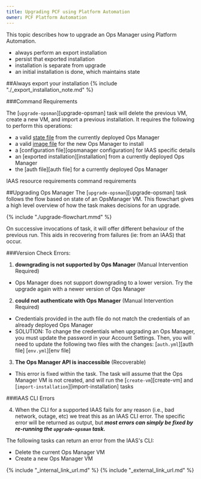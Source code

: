 ```yaml
---
title: Upgrading PCF using Platform Automation
owner: PCF Platform Automation
---
```


This topic describes how to upgrade an Ops Manager using Platform Automation.

* always perform an export installation
* persist that exported installation
* installation is separate from upgrade
* an initial installation is done, which maintains state 

##Always export your installation
{% include "./_export_installation_note.md" %}

###Command Requirements

The [`upgrade-opsman`][upgrade-opsman] task will delete the previous VM, create a new VM, and import
a previous installation. It requires the following to perform this operations: 

* a valid [state file](reference/inputs-outputs.md#state) from the currently deployed Ops Manager
* a valid [image file](reference/inputs-outputs.md#opsman-image) for the new Ops Manager to install
* a [configuration file][opsmanager configuration] for IAAS specific details
* an [exported installation][installation] from a currently deployed Ops Manager
* the [auth file][auth file] for a currently deployed Ops Manager

IAAS resource requirements
command requirements

##Upgrading Ops Manager
The [`upgrade-opsman`][upgrade-opsman] task follows the flow based on state of an OpsManager VM.
This flowchart gives a high level overview of how the task makes decisions for an upgrade.

{% include "./upgrade-flowchart.mmd" %}

On successive invocations of task, it will offer different behaviour of the previous run.
This aids in recovering from failures (ie: from an IAAS) that occur.

###Version Check Errors:
1) <b>downgrading is not supported by Ops Manager</b> (Manual Intervention Required)

* Ops Manager does not support downgrading to a lower version. Try the upgrade again with a newer
version of Ops Manager 

2) <b>could not authenticate with Ops Manager</b> (Manual Intervention Required)

* Credentials provided in the auth file do not match the credentials of an already deployed Ops Manager
* SOLUTION: To change the credentials when upgrading an Ops Manager, you must update the password in your
Account Settings. Then, you will need to update the following two files with the changes:
  [`auth.yml`][auth file]
  [`env.yml`][env file]
  
3) <b>The Ops Manager API is inaccessible</b> (Recoverable)

* This error is fixed within the task. The task will assume that the Ops Manager VM is not 
created, and will run the [`create-vm`][create-vm] and 
[`import-installation`][import-installation] tasks
  
###IAAS CLI Errors

4) When the CLI for a supported IAAS fails for any reason (i.e., bad network, outage, etc) we treat this as 
an IAAS CLI error. The specific error will be returned as output, but <i><b>most errors can simply be fixed by 
re-running the `upgrade-opsman` task.</b></i> 

The following tasks can return an error from the IAAS's CLI:

* Delete the current Ops Manager VM
* Create a new Ops Manager VM

{% include "_internal_link_url.md" %}
{% include "_external_link_url.md" %}